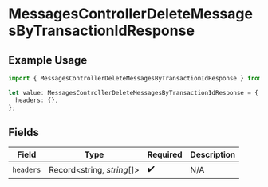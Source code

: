 # MessagesControllerDeleteMessagesByTransactionIdResponse

## Example Usage

```typescript
import { MessagesControllerDeleteMessagesByTransactionIdResponse } from "@novu/api/models/operations";

let value: MessagesControllerDeleteMessagesByTransactionIdResponse = {
  headers: {},
};
```

## Fields

| Field                      | Type                       | Required                   | Description                |
| -------------------------- | -------------------------- | -------------------------- | -------------------------- |
| `headers`                  | Record<string, *string*[]> | :heavy_check_mark:         | N/A                        |